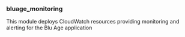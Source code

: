 ### bluage_monitoring

This module deploys CloudWatch resources providing monitoring and alerting for the Blu Age application
